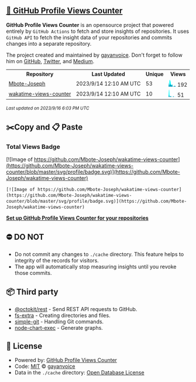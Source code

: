 ## [🚀 GitHub Profile Views Counter](https://github.com/gayanvoice/github-profile-views-counter)
**GitHub Profile Views Counter** is an opensource project that powered entirely by  `GitHub Actions` to fetch and store insights of repositories.
It uses `GitHub API` to fetch the insight data of your repositories and commits changes into a separate repository.

The project created and maintained by [gayanvoice](https://github.com/gayanvoice). Don't forget to follow him on [GitHub](https://github.com/gayanvoice), [Twitter](https://twitter.com/gayanvoice), and [Medium](https://gayanvoice.medium.com/).

<table>
	<tr>
		<th>
			Repository
		</th>
		<th>
			Last Updated
		</th>
		<th>
			Unique
		</th>
		<th>
			Views
		</th>
	</tr>
	<tr>
		<td>
			<a href="https://github.com/Mbote-Joseph/wakatime-views-counter/tree/master/readme/484063504/year.md">
				Mbote-Joseph
			</a>
		</td>
		<td>
			2023/9/14 12:10 AM UTC
		</td>
		<td>
			53
		</td>
		<td>
			<img alt="Response time graph" src="https://github.com/Mbote-Joseph/wakatime-views-counter/raw/master/graph/484063504/small/year.png" height="20"> 192
		</td>
	</tr>
	<tr>
		<td>
			<a href="https://github.com/Mbote-Joseph/wakatime-views-counter/tree/master/readme/507583424/year.md">
				wakatime-views-counter
			</a>
		</td>
		<td>
			2023/9/14 12:10 AM UTC
		</td>
		<td>
			10
		</td>
		<td>
			<img alt="Response time graph" src="https://github.com/Mbote-Joseph/wakatime-views-counter/raw/master/graph/507583424/small/year.png" height="20"> 51
		</td>
	</tr>
</table>

<small><i>Last updated on 2023/9/16 6:03 PM UTC</i></small>

## ✂️Copy and 📋 Paste
### Total Views Badge
[![Image of https://github.com/Mbote-Joseph/wakatime-views-counter](https://github.com/Mbote-Joseph/wakatime-views-counter/blob/master/svg/profile/badge.svg)](https://github.com/Mbote-Joseph/wakatime-views-counter)

```readme
[![Image of https://github.com/Mbote-Joseph/wakatime-views-counter](https://github.com/Mbote-Joseph/wakatime-views-counter/blob/master/svg/profile/badge.svg)](https://github.com/Mbote-Joseph/wakatime-views-counter)
```
[**Set up GitHub Profile Views Counter for your repositories**](https://github.com/gayanvoice/github-profile-views-counter)
## ⛔ DO NOT
- Do not commit any changes to `./cache` directory. This feature helps to integrity of the records for visitors.
- The app will automatically stop measuring insights until you revoke those commits.
## 📦 Third party

- [@octokit/rest](https://www.npmjs.com/package/@octokit/rest) - Send REST API requests to GitHub.
- [fs-extra](https://www.npmjs.com/package/fs-extra) - Creating directories and files.
- [simple-git](https://www.npmjs.com/package/simple-git) - Handling Git commands.
- [node-chart-exec](https://www.npmjs.com/package/node-chart-exec) - Generate graphs.
## 📄 License
- Powered by: [GitHub Profile Views Counter](https://github.com/gayanvoice/github-profile-views-counter)
- Code: [MIT](./LICENSE) © [gayanvoice](https://github.com/gayanvoice)
- Data in the `./cache` directory: [Open Database License](https://opendatacommons.org/licenses/odbl/1-0/)